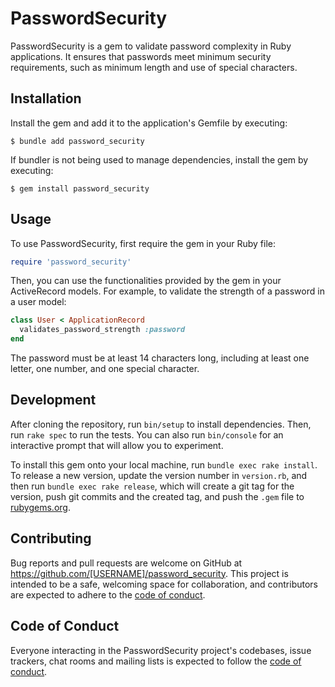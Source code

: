 # PasswordSecurity

PasswordSecurity is a gem to validate password complexity in Ruby applications. It ensures that passwords meet minimum security requirements, such as minimum length and use of special characters.

## Installation

Install the gem and add it to the application's Gemfile by executing:

    $ bundle add password_security

If bundler is not being used to manage dependencies, install the gem by executing:

    $ gem install password_security

## Usage

To use PasswordSecurity, first require the gem in your Ruby file:

```ruby
require 'password_security'
```

Then, you can use the functionalities provided by the gem in your ActiveRecord models. For example, to validate the strength of a password in a user model:

```ruby
class User < ApplicationRecord
  validates_password_strength :password
end
```

The password must be at least 14 characters long, including at least one letter, one number, and one special character.

## Development

After cloning the repository, run `bin/setup` to install dependencies. Then, run `rake spec` to run the tests. You can also run `bin/console` for an interactive prompt that will allow you to experiment.

To install this gem onto your local machine, run `bundle exec rake install`. To release a new version, update the version number in `version.rb`, and then run `bundle exec rake release`, which will create a git tag for the version, push git commits and the created tag, and push the `.gem` file to [rubygems.org](https://rubygems.org).

## Contributing

Bug reports and pull requests are welcome on GitHub at https://github.com/[USERNAME]/password_security. This project is intended to be a safe, welcoming space for collaboration, and contributors are expected to adhere to the [code of conduct](https://github.com/[USERNAME]/password_security/blob/master/CODE_OF_CONDUCT.md).

## Code of Conduct

Everyone interacting in the PasswordSecurity project's codebases, issue trackers, chat rooms and mailing lists is expected to follow the [code of conduct](https://github.com/[USERNAME]/password_security/blob/master/CODE_OF_CONDUCT.md).
